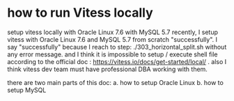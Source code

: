 # how to run Vitess locally
setup vitess locally with Oracle Linux 7.6 with MySQL 5.7 
recently, I setup vitess with Oracle Linux 7.6 and MySQL 5.7 from scratch "successfully". I say "successfully" because I reach to step: ./303_horizontal_split.sh without any error message. and I think it is impossible to setup / execute shell file according to the official doc :  https://vitess.io/docs/get-started/local/ . also I think vitess dev team must have professional DBA working with them. 

there are two main parts of this doc: 
a. how to setup Oracle Linux 
b. how to setup MySQL 


